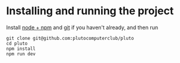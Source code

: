 # Installing and running the project

Install [node + npm](https://nodejs.org/en/download/) and [git](https://git-scm.com/downloads) if you haven't already, and then run

```
git clone git@github.com:plutocomputerclub/pluto
cd pluto
npm install
npm run dev
```
